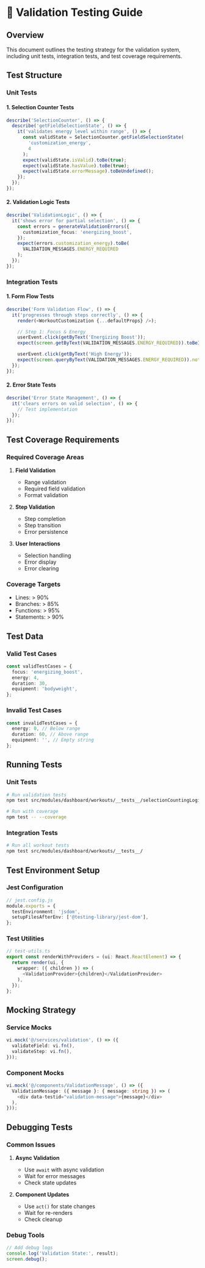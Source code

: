 # 🧪 Validation Testing Guide

## Overview

This document outlines the testing strategy for the validation system, including unit tests, integration tests, and test coverage requirements.

## Test Structure

### Unit Tests

#### 1. Selection Counter Tests

```typescript
describe('SelectionCounter', () => {
  describe('getFieldSelectionState', () => {
    it('validates energy level within range', () => {
      const validState = SelectionCounter.getFieldSelectionState(
        'customization_energy',
        4
      );
      expect(validState.isValid).toBe(true);
      expect(validState.hasValue).toBe(true);
      expect(validState.errorMessage).toBeUndefined();
    });
  });
});
```

#### 2. Validation Logic Tests

```typescript
describe('ValidationLogic', () => {
  it('shows error for partial selection', () => {
    const errors = generateValidationErrors({
      customization_focus: 'energizing_boost',
    });
    expect(errors.customization_energy).toBe(
      VALIDATION_MESSAGES.ENERGY_REQUIRED
    );
  });
});
```

### Integration Tests

#### 1. Form Flow Tests

```typescript
describe('Form Validation Flow', () => {
  it('progresses through steps correctly', () => {
    render(<WorkoutCustomization {...defaultProps} />);

    // Step 1: Focus & Energy
    userEvent.click(getByText('Energizing Boost'));
    expect(screen.getByText(VALIDATION_MESSAGES.ENERGY_REQUIRED)).toBeInTheDocument();

    userEvent.click(getByText('High Energy'));
    expect(screen.queryByText(VALIDATION_MESSAGES.ENERGY_REQUIRED)).not.toBeInTheDocument();
  });
});
```

#### 2. Error State Tests

```typescript
describe('Error State Management', () => {
  it('clears errors on valid selection', () => {
    // Test implementation
  });
});
```

## Test Coverage Requirements

### Required Coverage Areas

1. **Field Validation**
   - Range validation
   - Required field validation
   - Format validation

2. **Step Validation**
   - Step completion
   - Step transition
   - Error persistence

3. **User Interactions**
   - Selection handling
   - Error display
   - Error clearing

### Coverage Targets

- Lines: > 90%
- Branches: > 85%
- Functions: > 95%
- Statements: > 90%

## Test Data

### Valid Test Cases

```typescript
const validTestCases = {
  focus: 'energizing_boost',
  energy: 4,
  duration: 30,
  equipment: 'bodyweight',
};
```

### Invalid Test Cases

```typescript
const invalidTestCases = {
  energy: 0, // Below range
  duration: 60, // Above range
  equipment: '', // Empty string
};
```

## Running Tests

### Unit Tests

```bash
# Run validation tests
npm test src/modules/dashboard/workouts/__tests__/selectionCountingLogic.test.ts

# Run with coverage
npm test -- --coverage
```

### Integration Tests

```bash
# Run all workout tests
npm test src/modules/dashboard/workouts/__tests__/
```

## Test Environment Setup

### Jest Configuration

```typescript
// jest.config.js
module.exports = {
  testEnvironment: 'jsdom',
  setupFilesAfterEnv: ['@testing-library/jest-dom'],
};
```

### Test Utilities

```typescript
// test-utils.ts
export const renderWithProviders = (ui: React.ReactElement) => {
  return render(ui, {
    wrapper: ({ children }) => (
      <ValidationProvider>{children}</ValidationProvider>
    ),
  });
};
```

## Mocking Strategy

### Service Mocks

```typescript
vi.mock('@/services/validation', () => ({
  validateField: vi.fn(),
  validateStep: vi.fn(),
}));
```

### Component Mocks

```typescript
vi.mock('@/components/ValidationMessage', () => ({
  ValidationMessage: ({ message }: { message: string }) => (
    <div data-testid="validation-message">{message}</div>
  ),
}));
```

## Debugging Tests

### Common Issues

1. **Async Validation**
   - Use `await` with async validation
   - Wait for error messages
   - Check state updates

2. **Component Updates**
   - Use `act()` for state changes
   - Wait for re-renders
   - Check cleanup

### Debug Tools

```typescript
// Add debug logs
console.log('Validation State:', result);
screen.debug();
```
